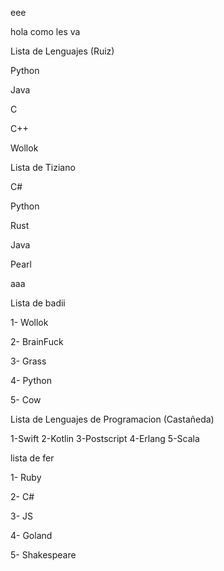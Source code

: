 eee




hola como les va


Lista de Lenguajes (Ruiz)

Python

Java

C

C++

Wollok


Lista de Tiziano

C#

Python

Rust

Java

Pearl

aaa

Lista de badii

1- Wollok

2- BrainFuck

3- Grass

4- Python

5- Cow

Lista de Lenguajes de Programacion (Castañeda)


1-Swift
2-Kotlin
3-Postscript
4-Erlang
5-Scala

lista de fer

1- Ruby 

2- C#

3- JS

4- Goland

5- Shakespeare
